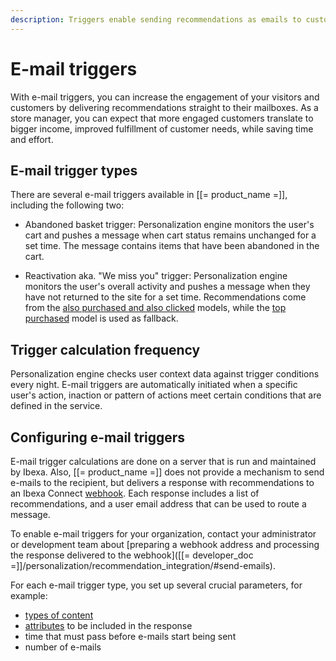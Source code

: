 ```yaml
---
description: Triggers enable sending recommendations as emails to customers.
---
```


# E-mail triggers

With e-mail triggers, you can increase the engagement of your visitors and customers by delivering recommendations straight to their mailboxes.
As a store manager, you can expect that more engaged customers translate to bigger income, improved fulfillment of customer needs, while saving time and effort.

## E-mail trigger types

There are several e-mail triggers available in [[= product_name =]], including the following two:

- Abandoned basket trigger: Personalization engine monitors the user's cart and pushes a message when cart status remains unchanged for a set time. The message contains items that have been abandoned in the cart.

- Reactivation aka. "We miss you" trigger: Personalization engine monitors the user's overall activity and pushes a message when they have not returned to the site for a set time. Recommendations come from the [also purchased and also clicked](recommendation_models.md#also-clicked--purchased) models, while the [top purchased](recommendation_models.md#popularity-models) model is used as fallback.

## Trigger calculation frequency

Personalization engine checks user context data against trigger conditions every night.
E-mail triggers are automatically initiated when a specific user's action, inaction or pattern of actions meet certain conditions that are defined in the service.

## Configuring e-mail triggers

E-mail trigger calculations are done on a server that is run and maintained by Ibexa. 
Also, [[= product_name =]] does not provide a mechanism to send e-mails to the recipient, but delivers a response with recommendations to an Ibexa Connect [webhook](https://doc.ibexa.co/projects/connect/en/latest/tools/webhooks/). Each response includes a list of recommendations, and a user email address that can be used to route a message.

To enable e-mail triggers for your organization, contact your administrator or development team about [preparing a webhook address and processing the response delivered to the webhook]([[= developer_doc =]]/personalization/recommendation_integration/#send-emails).

For each e-mail trigger type, you set up several crucial parameters, for example:

- [types of content](content_types.md)
- [attributes](recommendation_models.md/#nominal-attributes) to be included in the response
- time that must pass before e-mails start being sent 
- number of e-mails

